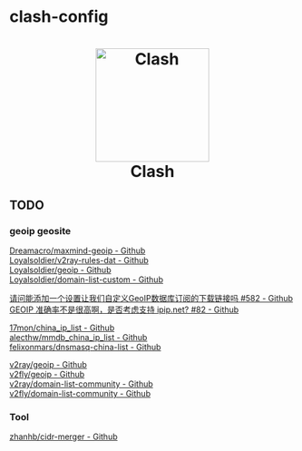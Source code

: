 # clash-config

<h1 align="center">
  <img src="https://github.com/Dreamacro/clash/raw/master/docs/logo.png" alt="Clash" width="200">
  <br>Clash<br>
</h1>

## TODO

### geoip geosite

[Dreamacro/maxmind-geoip - Github](https://github.com/Dreamacro/maxmind-geoip)  
[Loyalsoldier/v2ray-rules-dat - Github](https://github.com/Loyalsoldier/v2ray-rules-dat)  
[Loyalsoldier/geoip - Github](https://github.com/Loyalsoldier/geoip)  
[Loyalsoldier/domain-list-custom - Github](https://github.com/Loyalsoldier/domain-list-custom)  

[请问能添加一个设置让我们自定义GeoIP数据库订阅的下载链接吗 #582 - Github](https://github.com/vernesong/OpenClash/issues/582)  
[GEOIP 准确率不是很高啊，是否考虑支持 ipip.net? #82 - Github](https://github.com/Dreamacro/clash/issues/82)  

[17mon/china_ip_list - Github](https://github.com/17mon/china_ip_list)  
[alecthw/mmdb_china_ip_list - Github](https://github.com/alecthw/mmdb_china_ip_list)  
[felixonmars/dnsmasq-china-list - Github](https://github.com/felixonmars/dnsmasq-china-list)  

[v2ray/geoip - Github](https://github.com/v2ray/geoip)  
[v2fly/geoip - Github](https://github.com/v2fly/geoip)  
[v2ray/domain-list-community - Github](https://github.com/v2ray/domain-list-community)  
[v2fly/domain-list-community - Github](https://github.com/v2fly/domain-list-community)  

### Tool

[zhanhb/cidr-merger - Github](https://github.com/zhanhb/cidr-merger)  
